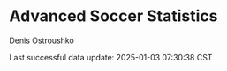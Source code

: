 # Advanced Soccer Statistics
Denis Ostroushko

<!-- gfm -->

Last successful data update: 2025-01-03 07:30:38 CST
